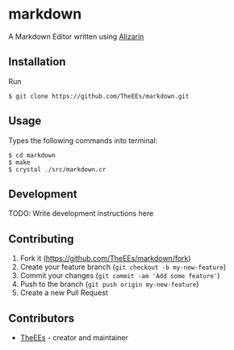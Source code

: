 # markdown

A Markdown Editor written using [Alizarin](https://github.com/TheEEs/alizarin)

## Installation

Run
```shell
$ git clone https://github.com/TheEEs/markdown.git
```

## Usage

Types the following commands into terminal:
```shell
$ cd markdown
$ make 
$ crystal ./src/markdown.cr    
```

## Development

TODO: Write development instructions here

## Contributing

1. Fork it (<https://github.com/TheEEs/markdown/fork>)
2. Create your feature branch (`git checkout -b my-new-feature`)
3. Commit your changes (`git commit -am 'Add some feature'`)
4. Push to the branch (`git push origin my-new-feature`)
5. Create a new Pull Request

## Contributors

- [TheEEs](https://github.com/TheEEs) - creator and maintainer